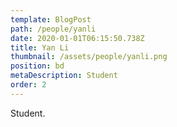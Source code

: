 ```yaml
---
template: BlogPost
path: /people/yanli
date: 2020-01-01T06:15:50.738Z
title: Yan Li
thumbnail: /assets/people/yanli.png
position: bd
metaDescription: Student
order: 2
---
```


Student.
